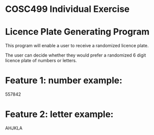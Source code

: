 # COSC499 Individual Exercise

# Licence Plate Generating Program
This program will enable a user to receive a randomized licence plate.

The user can decide whether they would prefer a randomized 6 digit licence plate of numbers or letters.

# Feature 1: number example:
557842

# Feature 2: letter example:
AHJKLA
